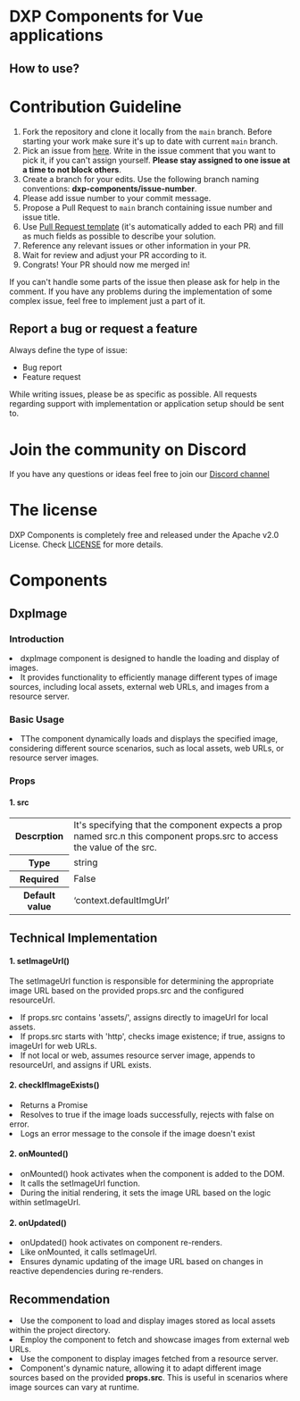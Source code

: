 # DXP Components for Vue applications

## How to use?

# Contribution Guideline

1. Fork the repository and clone it locally from the `main` branch. Before starting your work make sure it's up to date with current `main` branch.
2. Pick an issue from [here](https://github.com/hotwax/dxp-components/issues). Write in the issue comment that you want to pick it, if you can't assign yourself. **Please stay assigned to one issue at a time to not block others**.
3. Create a branch for your edits. Use the following branch naming conventions: **dxp-components/issue-number**.
4. Please add issue number to your commit message.
5. Propose a Pull Request to `main` branch containing issue number and issue title.
6. Use [Pull Request template](https://github.com/hotwax/dxp-components/blob/main/.github/PULL_REQUEST_TEMPLATE.md) (it's automatically added to each PR) and fill as much fields as possible to describe your solution.
7. Reference any relevant issues or other information in your PR.
8. Wait for review and adjust your PR according to it.
9. Congrats! Your PR should now me merged in!

If you can't handle some parts of the issue then please ask for help in the comment. If you have any problems during the implementation of some complex issue, feel free to implement just a part of it.

## Report a bug or request a feature

Always define the type of issue:
* Bug report
* Feature request

While writing issues, please be as specific as possible. All requests regarding support with implementation or application setup should be sent to.

# Join the community on Discord
If you have any questions or ideas feel free to join our <a href="https://discord.gg/SwpJnpdyg3" target="_blank">Discord channel</a>

# The license

DXP Components is completely free and released under the Apache v2.0 License. Check <a href="https://github.com/hotwax/dxp-components/blob/main/LICENSE" target="_blank">LICENSE</a> for more details.

# Components
## DxpImage 
### Introduction
<li> dxpImage component is designed to handle the loading and display of images.</li>
<li> It provides functionality to efficiently manage different types of image sources, including local assets, external web URLs, and images from a resource server.</li>

### Basic Usage 
<li>TThe component dynamically loads and displays the specified image, considering different source scenarios, such as local assets, web URLs, or resource server images.</li>

### Props
#### 1. src
<table>
  <tr>
    <th>Descrption</th>
    <td>It's specifying that the component expects a prop named src.n this component props.src to access the value of the src.</td>
  </tr>
  <tr>
    <th>Type</th>
    <td>string</td>
  </tr>
  <tr>
    <th>Required</th>
    <td>False</td>
  </tr>
   <tr>
    <th>Default value </th>
    <td>‘context.defaultImgUrl’</td>
  </tr>
</table>

## Technical Implementation
#### 1. setImageUrl()
The setImageUrl function is responsible for determining the appropriate image URL based on the provided props.src and the configured resourceUrl.
<li>If props.src contains 'assets/', assigns directly to imageUrl for local assets.</li>
<li>If props.src starts with 'http', checks image existence; if true, assigns to imageUrl for web URLs.</li>
<li>If not local or web, assumes resource server image, appends to resourceUrl, and assigns if URL exists.</li>

#### 2. checkIfImageExists()

<li>Returns a Promise</li>
<li>Resolves to true if the image loads successfully, rejects with false on error.</li>
<li>Logs an error message to the console if the image doesn't exist</li>

#### 2. onMounted()

<li>onMounted() hook activates when the component is added to the DOM.</li>
<li>It calls the setImageUrl function.</li>
<li>During the initial rendering, it sets the image URL based on the logic within setImageUrl.</li>

#### 2. onUpdated()

<li>onUpdated() hook activates on component re-renders.</li>
<li>Like onMounted, it calls setImageUrl.</li>
<li>Ensures dynamic updating of the image URL based on changes in reactive dependencies during re-renders.</li>

## Recommendation
<li>Use the component to load and display images stored as local assets within the project directory.</li>
<li>Employ the component to fetch and showcase images from external web URLs.</li>
<li>Use the component to display images fetched from a resource server.</li>
<li>Component's dynamic nature, allowing it to adapt different image sources based on the provided <b>props.src</b>. This is useful in scenarios where image sources can vary at runtime.</li>
